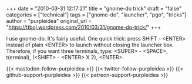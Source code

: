 +++
date = "2010-03-31 12:17:21"
title = "gnome-do trick"
draft = "false"
categories = ["technical"]
tags = ["gnome-do", "launcher", "pgo", "tricks"]
author = "purpleidea"
original_url = "https://ttboj.wordpress.com/2010/03/31/gnome-do-trick/"
+++

I use gnome-do. It's fairly useful. One quick trick: press SHIFT - &lt;ENTER&gt; instead of plain &lt;ENTER&gt; to launch without closing the launcher box. Therefore, if you want three terminals, type: &lt;SUPER&gt; - &lt;SPACE&gt;, t(erminal), (&lt;SHIFT&gt; - &lt;ENTER&gt; X 2), &lt;ENTER&gt;.

{{< mastodon-follow-purpleidea >}}
{{< twitter-follow-purpleidea >}}
{{< github-support-purpleidea >}}
{{< patreon-support-purpleidea >}}
